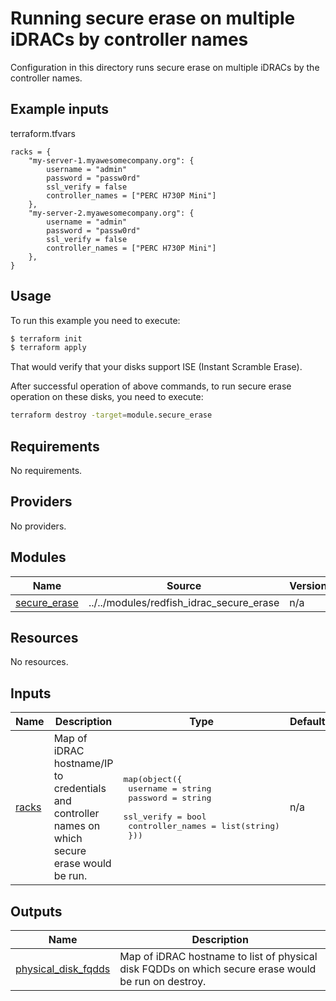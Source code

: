 <!--
Copyright (c) 2024 Dell Inc., or its subsidiaries. All Rights Reserved.

Licensed under the Mozilla Public License Version 2.0 (the "License");
you may not use this file except in compliance with the License.
You may obtain a copy of the License at

    http://mozilla.org/MPL/2.0/


Unless required by applicable law or agreed to in writing, software
distributed under the License is distributed on an "AS IS" BASIS,
WITHOUT WARRANTIES OR CONDITIONS OF ANY KIND, either express or implied.
See the License for the specific language governing permissions and
limitations under the License.
-->

# Running secure erase on multiple iDRACs by controller names

Configuration in this directory runs secure erase on multiple iDRACs by the controller names.

## Example inputs

terraform.tfvars
```hcl
racks = {
    "my-server-1.myawesomecompany.org": {
        username = "admin"
        password = "passw0rd"
        ssl_verify = false
        controller_names = ["PERC H730P Mini"]
    },
    "my-server-2.myawesomecompany.org": {
        username = "admin"
        password = "passw0rd"
        ssl_verify = false
        controller_names = ["PERC H730P Mini"]
    },
}
```

## Usage

To run this example you need to execute:

```bash
$ terraform init
$ terraform apply
```

That would verify that your disks support ISE (Instant Scramble Erase).

After successful operation of above commands, to run secure erase operation on these disks, you need to execute:

```bash
terraform destroy -target=module.secure_erase
```

<!-- BEGIN_TF_DOCS -->
## Requirements

No requirements.

## Providers

No providers.

## Modules

| Name | Source | Version |
|------|--------|---------|
| <a name="module_secure_erase"></a> [secure\_erase](#module\_secure\_erase) | ../../modules/redfish_idrac_secure_erase | n/a |

## Resources

No resources.

## Inputs

| Name | Description | Type | Default | Required |
|------|-------------|------|---------|:--------:|
| <a name="input_racks"></a> [racks](#input\_racks) | Map of iDRAC hostname/IP to credentials and controller names on which secure erase would be run. | <pre>map(object({<br>    username     = string<br>    password     = string<br>    ssl_verify   = bool<br>    controller_names = list(string)<br>  }))</pre> | n/a | yes |

## Outputs

| Name | Description |
|------|-------------|
| <a name="output_physical_disk_fqdds"></a> [physical\_disk\_fqdds](#output\_physical\_disk\_fqdds) | Map of iDRAC hostname to list of physical disk FQDDs on which secure erase would be run on destroy. |
<!-- END_TF_DOCS -->